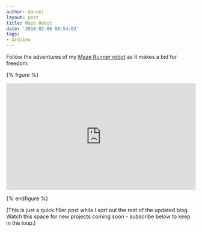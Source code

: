 ```yaml
---
author: daniel
layout: post
title: Maze Robot
date: '2018-02-06 08:54:03'
tags:
- arduino
---
```


Follow the adventures of my [Maze Runner robot](http://hobbycomponents.com/kits-and-parts/703-hobby-components-maze-runner) as it makes a bid for freedom.

{% figure %}
  <style>.embed-container { position: relative; padding-bottom: 56.25%; height: 0; overflow: hidden; max-width: 100%; } .embed-container iframe, .embed-container object, .embed-container embed { position: absolute; top: 0; left: 0; width: 100%; height: 100%; }</style><div class='embed-container'><iframe src='https://www.youtube.com/embed/OOIcEV-_3RE' frameborder='0' allowfullscreen></iframe></div>
{% endfigure %}

(This is just a quick filler post while I sort out the rest of the updated blog. Watch this space for new projects coming soon - subscribe below to keep in the loop.)
